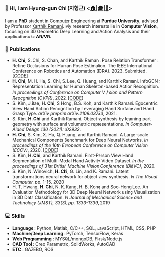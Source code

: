 ### :wave: Hi, I am Hyung-gun Chi (지형근) <[:house:](https://hyung-gun.me/)|[:mortar_board:](https://scholar.google.com/citations?user=3_l59DIAAAAJ&hl=en)|[:page_facing_up:](https://hyung-gun.me/files/CV.pdf)>

I am a **PhD** student in Computer Engineering at **Purdue University**, advised by Professor [Karthik Ramani](https://engineering.purdue.edu/cdesign/wp/). My research interests lie in **Computer Vision**, focusing on 3D Geometric Deep Learning and Action Analysis and their applications to **AR/VR**.


### :page_facing_up: Publications
- **H. Chi**, S. Chi, S. Chan, and Karthik Ramani. Pose Relation Transformer : Refine Occlusions for Human Pose Estimation. The IEEE International Conference on Robotics and Automation (ICRA), 2023. Submitted. [[CODE](https://github.com/stnoah1/PORT)]
- **H. Chi**, M. H. Ha, S. Chi, S. Lee, Q. Huang, and Karthik Ramani. InfoGCN : Representation Learning for Human Skeleton-based Action Recognition. *In proceedings of Conference on Computer Vㅑsion and Pattern Reocgnition (CVPR)*, 2022. [[CODE](https://github.com/stnoah1/infogcn)]
- S. Kim, J.Bae, **H. Chi**, S Hong, B.S. Koh, and Karthik Ramani. Egocentric View Hand Action Recognition by Leveraging Hand Surface and Hand Grasp Type. *arXiv preprint arXiv:2109.03783*, 2021.
- S. Kim, **H. Chi** and Karthik Ramani. Object synthesis by learning part geometry with surface and volumetric representations. *In Computer-Aided Design 130 (2021): 102932*.
- **H. Chi**, S. Kim, X. Hu, Q. Huang, and Karthik Ramani. A Large-scale Mechanical Components Benchmark for Deep Neural Networks. *In proceedings of the 16th European Conference on Computer Vision (ECCV)*, 2020. [[CODE](https://github.com/stnoah1/mcb)]
- S. Kim, **H. Chi**, and Karthik Ramani. First-Person View Hand Segmentation of Multi-Modal Hand Activity Video Dataset. *In the proceedings of 31st British Machine Vision Conference (BMVC)*, 2020.
- S. Kim, N. Winovich, **H. Chi**, G. Lin, and K. Ramani. Latent transformations neural network for object view synthesis. *In The Visual Computer*, pp. 1-15, 2020
- H. T. Hwang, **H. Chi**, N. K. Kang, H. B. Kong and Soo-Hong Lee. An Evaluation Methodology for 3D Deep Neural Network using Visualization in 3D Data Classification. *In Journal of Mechanical Science and Technology (JMST), 33(3), pp. 1333-1339*, 2019


### :computer: Skills
- **Language** : Python, Matlab, C/C++, SQL, JavaScript, HTML, CSS, PHP
- **Machine/Deep Learning** : PyTorch, TensorFlow, Keras
- **Web Programming** : MYSQL/mongoDB, Flask/Node.js
- **CAD Tool** : Creo Parametric, SolidWorks, AutoCAD
- **ETC** : GAZEBO, ROS
 
